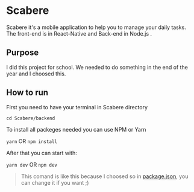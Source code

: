 # Scabere

Scabere it's a mobile application to help you to manage your daily tasks. The front-end is in React-Native and Back-end in Node.js .

## Purpose

I did this project for school. We needed to do something in the end of the year and I choosed this.

## How to run

First you need to have your terminal in Scabere directory

`cd Scabere/backend`

To install all packeges needed you can use NPM or Yarn

`yarn` OR `npm install`

After that you can start with:

`yarn dev`
OR
`npm dev`

> This comand is like this because I choosed so in [package.json](backend/package.json), you can change it if you want ;)
